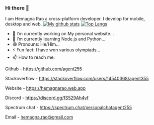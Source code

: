 ### Hi there 👋
I am Hemagna Rao a cross-platform developer. I develop for mobile, desktop and web.
[![My github stats](https://github-readme-stats.vercel.app/api?username=agent255)](https://hemagnarao.web.app)
[![Top Langs](https://github-readme-stats.vercel.app/api/top-langs/?username=agent255&layout=compact)](https://github.com/agent255)

- 🔭 I’m currently working on My personal website...
- 🌱 I’m currently learning Node.js and Python...
- 😄 Pronouns: He/Him...
- ⚡ Fun fact: I have won various olympiads...
- 📫 How to reach me: 

Github -  https://github.com/agent255

Stackoverflow - https://stackoverflow.com/users/14540368/agent355

Website - https://hemagnarao.web.app

Discord - https://discord.gg/fS529Ah4vf

Spectrum chat - https://spectrum.chat/personalchatagent255

Email - hemagna.rao@gmail.com



